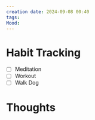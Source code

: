 ```yaml
---
creation date: 2024-09-08 00:40
tags:
Mood:
---
```

# Habit Tracking

- [ ] Meditation
- [ ] Workout
- [ ] Walk Dog

# Thoughts






